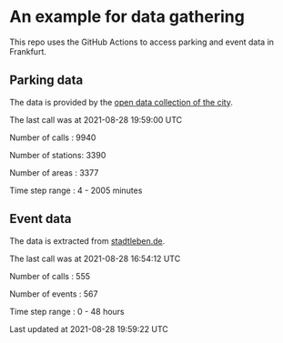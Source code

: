 # An example for data gathering

This repo uses the GitHub Actions to access parking and event data in Frankfurt.

## Parking data
The data is provided by the [open data collection of the city](https://www.offenedaten.frankfurt.de/).

The last call was at 2021-08-28 19:59:00 UTC

Number of calls   : 9940

Number of stations: 3390

Number of areas   : 3377

Time step range   :    4 - 2005 minutes


## Event data
The data is extracted from [stadtleben.de](https://stadtleben.de/frankfurt/).

The last call was at 2021-08-28 16:54:12 UTC

Number of calls   : 555

Number of events  : 567

Time step range   :   0 -  48 hours


Last updated at 2021-08-28 19:59:22 UTC
